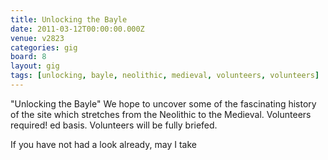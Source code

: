 ```yaml
---
title: Unlocking the Bayle
date: 2011-03-12T00:00:00.000Z
venue: v2823
categories: gig
board: 8
layout: gig
tags: [unlocking, bayle, neolithic, medieval, volunteers, volunteers]
---
```

"Unlocking the Bayle"  We hope to
uncover some of the fascinating history of the site which stretches from the Neolithic to the Medieval. Volunteers required!
ed basis.  Volunteers will be fully briefed.

If you have not had a look already, may I take
